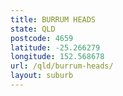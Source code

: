 ```yaml
---
title: BURRUM HEADS
state: QLD
postcode: 4659
latitude: -25.266279
longitude: 152.568678
url: /qld/burrum-heads/
layout: suburb
---
```

